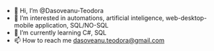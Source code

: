 - 👋 Hi, I’m @Dasoveanu-Teodora
- 👀 I’m interested in automations, artificial inteligence, web-desktop-mobile application, SQL/NO-SQL
- 🌱 I’m currently learning C#, SQL
- 📫 How to reach me  dasoveanu.teodora@gmail.com

<!---
Dasoveanu-Teodora/Dasoveanu-Teodora is a ✨ special ✨ repository because its `README.md` (this file) appears on your GitHub profile.
You can click the Preview link to take a look at your changes.
--->
